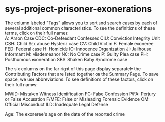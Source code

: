 # sys-project-prisoner-exonerations

The column labeled "Tags" allows you to sort and search cases by each of several additional common characteristics. To see the definitions of these terms, click on their full names:  	
    A: Arson Case
    CDC: Co-Defendant Confessed
    CIU: Conviction Integrity Unit
    CSH: Child Sex abuse Hysteria case
    CV: Child Victim
    F: Female exoneree
    FED: Federal case
    H: Homicide
    IO: Innocence Organization
    JI: Jailhouse Informant
    M: Misdemeanor
    NC: No Crime case
    P: Guilty Plea case
    PH: Posthumous exoneration
    SBS: Shaken Baby Syndrome case
    
The six columns on the far right of this page display separately the Contributing Factors that are listed together on the Summary Page. To save space, we use abbreviations. To see definitions of these factors, click on their full names:

MWID: Mistaken Witness Identification
FC: False Confession
P/FA: Perjury or False Accusation
F/MFE: False or Misleading Forensic Evidence
OM: Official Misconduct
ILD: Inadequate Legal Defense      

Age: The exoneree's age on the date of the reported crime

